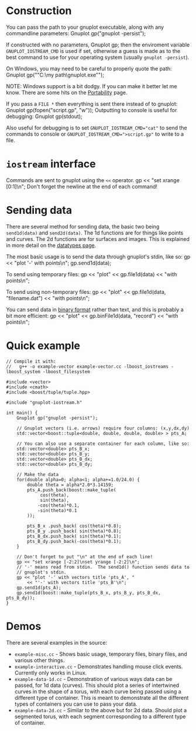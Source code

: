 # Construction

You can pass the path to your gnuplot executable, along with any commandline parameters:
	Gnuplot gp("gnuplot -persist");

If constructed with no parameters,
	Gnuplot gp;
then the enviroment variable `GNUPLOT_IOSTREAM_CMD` is used if set, otherwise a guess is made as to the best command to use for your operating system (usually `gnuplot -persist`).

On Windows, you may need to be careful to properly quote the path:
	Gnuplot gp("\"C:\\my path\\gnuplot.exe\"");

NOTE: Windows support is a bit dodgy.  If you can make it better let me know.  There are some hits on the [Portability](Portability) page.

If you pass a `FILE *` then everything is sent there instead of to gnuplot:
	Gnuplot gp(fopen("script.gp", "w"));
Outputting to console is useful for debugging:
	Gnuplot gp(stdout);

Also useful for debugging is to set `GNUPLOT_IOSTREAM_CMD="cat"` to send the commands to console or `GNUPLOT_IOSTREAM_CMD=">script.gp"` to write to a file.

# `iostream` interface

Commands are sent to gnuplot using the `<<` operator.
	gp << "set xrange [0:1]\n";
Don't forget the newline at the end of each command!

# Sending data

There are several method for sending data, the basic two being `send1d(data)` and `send2d(data)`.  The 1d functions are for things like points and curves.  The 2d functions are for surfaces and images.  This is explained in more detail on the [datatypes page](Datatypes).

The most basic usage is to send the data through gnuplot's stdin, like so:
	gp << "plot '-' with points\n";
	gp.send1d(data);

To send using temporary files:
	gp << "plot" << gp.file1d(data) << "with points\n";

To send using non-temporary files:
	gp << "plot" << gp.file1d(data, "filename.dat") << "with points\n";

You can send data in [binary format](BinaryData) rather than text, and this is probably a bit more efficient:
	gp << "plot" << gp.binFile1d(data, "record") << "with points\n";

# Quick example

	// Compile it with:
	//   g++ -o example-vector example-vector.cc -lboost_iostreams -lboost_system -lboost_filesystem

	#include <vector>
	#include <cmath>
	#include <boost/tuple/tuple.hpp>

	#include "gnuplot-iostream.h"

	int main() {
		Gnuplot gp("gnuplot -persist");

		// Gnuplot vectors (i.e. arrows) require four columns: (x,y,dx,dy)
		std::vector<boost::tuple<double, double, double, double> > pts_A;

		// You can also use a separate container for each column, like so:
		std::vector<double> pts_B_x;
		std::vector<double> pts_B_y;
		std::vector<double> pts_B_dx;
		std::vector<double> pts_B_dy;

		// Make the data
		for(double alpha=0; alpha<1; alpha+=1.0/24.0) {
			double theta = alpha*2.0*3.14159;
			pts_A.push_back(boost::make_tuple(
				 cos(theta),
				 sin(theta),
				-cos(theta)*0.1,
				-sin(theta)*0.1
			));

			pts_B_x .push_back( cos(theta)*0.8);
			pts_B_y .push_back( sin(theta)*0.8);
			pts_B_dx.push_back( sin(theta)*0.1);
			pts_B_dy.push_back(-cos(theta)*0.1);
		}

		// Don't forget to put "\n" at the end of each line!
		gp << "set xrange [-2:2]\nset yrange [-2:2]\n";
		// '-' means read from stdin.  The send1d() function sends data to
		// gnuplot's stdin.
		gp << "plot '-' with vectors title 'pts_A', "
			<< "'-' with vectors title 'pts_B'\n";
		gp.send1d(pts_A);
		gp.send1d(boost::make_tuple(pts_B_x, pts_B_y, pts_B_dx, pts_B_dy));
	}

# Demos

There are several examples in the source:

* `example-misc.cc` - Shows basic usage, temporary files, binary files, and various other things.
* `example-interactive.cc` - Demonstrates handling mouse click events.  Currently only works in Linux.
* `example-data-1d.cc` - Demonstration of various ways data can be passed, for 1d data (curves).  This should plot a series of intertwined curves in the shape of a torus, with each curve being passed using a different type of container.  This is meant to demonstrate all the different types of containers you can use to pass your data.
* `example-data-2d.cc` - Similar to the above but for 2d data.  Should plot a segmented torus, with each segment corresponding to a different type of container.
